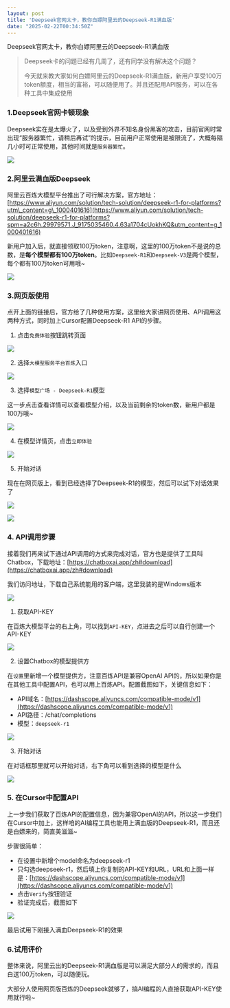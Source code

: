 ```yaml
---
layout: post
title: 'Deepseek官网太卡，教你白嫖阿里云的Deepseek-R1满血版'
date: "2025-02-22T00:34:50Z"
---
```

Deepseek官网太卡，教你白嫖阿里云的Deepseek-R1满血版

> Deepseek卡的问题已经有几周了，还有同学没有解决这个问题？
> 
> 今天就来教大家如何白嫖阿里云的Deepseek-R1满血版，新用户享受100万token额度，相当的富裕，可以随便用了。并且还配用API服务，可以在各种工具中集成使用

### 1.Deepseek官网卡顿现象

Deepseek实在是太爆火了，以及受到外界不知名身份黑客的攻击，目前官网时常出现“服务器繁忙，请稍后再试”的提示，目前用户正常使用是被限流了，大概每隔几小时可正常使用，其他时间就是`服务器繁忙`。

![](https://img2024.cnblogs.com/blog/2784584/202502/2784584-20250221102015656-845950778.png)

### 2.阿里云满血版Deepseek

阿里云百炼大模型平台推出了可行解决方案，官方地址：[https://www.aliyun.com/solution/tech-solution/deepseek-r1-for-platforms?utm\_content=g\_1000401616](https://www.aliyun.com/solution/tech-solution/deepseek-r1-for-platforms?spm=a2c6h.29979571.J_9175035460.4.63a1704cUokhKQ&utm_content=g_1000401616)

新用户加入后，就直接领取100万token，注意啊，这里的100万token不是说的总数，是**每个模型都有100万token**。比如`Deepseek-R1`和`Deepseek-V3`是两个模型，每个都有100万token可用哦~

![](https://img2024.cnblogs.com/blog/2784584/202502/2784584-20250221102027706-352817575.png)

### 3.网页版使用

点开上面的链接后，官方给了几种使用方案，这里给大家讲网页使用、API调用这两种方式，同时加上Cursor配置Deepseek-R1 API的步骤。

1.  点击`免费体验`按钮跳转页面

![](https://img2024.cnblogs.com/blog/2784584/202502/2784584-20250221102038212-591340503.png)

2.  选择`大模型服务平台百炼`入口

![](https://img2024.cnblogs.com/blog/2784584/202502/2784584-20250221102047301-1795807898.png)

3.  选择`模型广场 - Deepseek-R1`模型

这一步点击查看详情可以查看模型介绍，以及当前剩余的token数，新用户都是100万哦~

![](https://img2024.cnblogs.com/blog/2784584/202502/2784584-20250221102056767-248113260.png)

4.  在模型详情页，点击`立即体验`

![](https://img2024.cnblogs.com/blog/2784584/202502/2784584-20250221102105206-195458391.png)

5.  开始对话

现在在网页版上，看到已经选择了Deepseek-R1的模型，然后可以试下对话效果了

![](https://img2024.cnblogs.com/blog/2784584/202502/2784584-20250221102128310-451274581.png)

![](https://img2024.cnblogs.com/blog/2784584/202502/2784584-20250221102140209-1162653454.png)

### 4\. API调用步骤

接着我们再来试下通过API调用的方式来完成对话，官方也是提供了工具叫Chatbox，下载地址：[https://chatboxai.app/zh#download](https://chatboxai.app/zh#download)

我们访问地址，下载自己系统能用的客户端，这里我装的是Windows版本

![](https://img2024.cnblogs.com/blog/2784584/202502/2784584-20250221102154641-1808205515.png)

1.  获取API-KEY

在百炼大模型平台的右上角，可以找到`API-KEY`，点进去之后可以自行创建一个API-KEY

![](https://img2024.cnblogs.com/blog/2784584/202502/2784584-20250221102203323-521616410.png)

2.  设置Chatbox的模型提供方

在`设置`里新增一个模型提供方，注意百炼API是兼容OpenAI API的，所以如果你是在其他工具中配置API，也可以用上百炼API。配置截图如下，关键信息如下：

*   API域名：[https://dashscope.aliyuncs.com/compatible-mode/v1](https://dashscope.aliyuncs.com/compatible-mode/v1)
*   API路径：/chat/completions
*   模型：`deepseek-r1`

![](https://img2024.cnblogs.com/blog/2784584/202502/2784584-20250221102212828-4151609.png)

3.  开始对话

在对话框那里就可以开始对话，右下角可以看到选择的模型是什么

![](https://img2024.cnblogs.com/blog/2784584/202502/2784584-20250221102221513-598905793.png)

### 5\. 在Cursor中配置API

上一步我们获取了百炼API的配置信息，因为兼容OpenAI的API，所以这一步我们在Cursor中加上，这样咱的AI编程工具也能用上满血版的Deepseek-R1，而且还是白嫖来的，简直美滋滋~

步骤很简单：

*   在设置中新增个model命名为deepseek-r1
*   只勾选deepseek-r1，然后填上你复制的API-KEY和URL，URL和上面一样是：[https://dashscope.aliyuncs.com/compatible-mode/v1](https://dashscope.aliyuncs.com/compatible-mode/v1)
*   点击`Verify`按钮验证
*   验证完成后，截图如下

![](https://img2024.cnblogs.com/blog/2784584/202502/2784584-20250221102232198-1743430930.png)

最后试用下刚接入满血Deepseek-R1的效果

### 6.试用评价

整体来说，阿里云出的Deepseek-R1满血版是可以满足大部分人的需求的，而且白送100万token，可以随便玩。

大部分人使用网页版百炼的Deepseek就够了，搞AI编程的人直接获取API-KEY使用就行啦~
